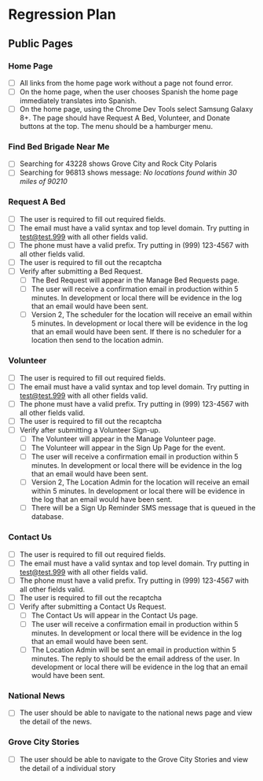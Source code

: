 # Regression Plan

## Public Pages

### Home Page
* [ ] All links from the home page work without a page not found error.
* [ ] On the home page, when the user chooses Spanish the home page immediately translates into Spanish.
* [ ] On the home page, using the Chrome Dev Tools select Samsung Galaxy 8+.  The page should have Request A Bed, Volunteer, and Donate buttons at the top.  The menu should be a hamburger menu.

### Find Bed Brigade Near Me
* [ ] Searching for 43228 shows Grove City and Rock City Polaris
* [ ] Searching for 96813 shows message:  *No locations found within 30 miles of 90210*

### Request A Bed
* [ ] The user is required to fill out required fields.
* [ ] The email must have a valid syntax and top level domain. Try putting in test@test.999 with all other fields valid.
* [ ] The phone must have a valid prefix. Try putting in (999) 123-4567 with all other fields valid.
* [ ] The user is required to fill out the recaptcha
* [ ] Verify after submitting a Bed Request.
    - [ ] The Bed Request will appear in the Manage Bed Requests page.
    - [ ] The user will receive a confirmation email in production within 5 minutes.  In development or local there will be evidence in the log that an email would have been sent.
    - [ ] Version 2, The scheduler for the location will receive an email within 5 minutes. In development or local there will be evidence in the log that an email would have been sent.  If there is no scheduler for a location then send to the location admin.

### Volunteer
* [ ] The user is required to fill out required fields.
* [ ] The email must have a valid syntax and top level domain. Try putting in test@test.999 with all other fields valid.
* [ ] The phone must have a valid prefix. Try putting in (999) 123-4567 with all other fields valid.
* [ ] The user is required to fill out the recaptcha
* [ ] Verify after submitting a Volunteer Sign-up.
    - [ ] The Volunteer will appear in the Manage Volunteer page.
    - [ ] The Volunteer will appear in the Sign Up Page for the event.
    - [ ] The user will receive a confirmation email in production within 5 minutes.  In development or local there will be evidence in the log that an email would have been sent.
    - [ ] Version 2, The Location Admin for the location will receive an email within 5 minutes. In development or local there will be evidence in the log that an email would have been sent.    
    - [ ] There will be a Sign Up Reminder SMS message that is queued in the database. 

### Contact Us
* [ ] The user is required to fill out required fields.
* [ ] The email must have a valid syntax and top level domain. Try putting in test@test.999 with all other fields valid.
* [ ] The phone must have a valid prefix. Try putting in (999) 123-4567 with all other fields valid.
* [ ] The user is required to fill out the recaptcha
* [ ] Verify after submitting a Contact Us Request.
    - [ ] The Contact Us will appear in the Contact Us page.
    - [ ] The user will receive a confirmation email in production within 5 minutes.  In development or local there will be evidence in the log that an email would have been sent.
    - [ ] The Location Admin will be sent an email in production within 5 minutes.  The reply to should be the email address of the user. In development or local there will be evidence in the log that an email would have been sent.   

### National News 
* [ ] The user should be able to navigate to the national news page and view the detail of the news.
### Grove City Stories 
* [ ] The user should be able to navigate to the Grove City Stories and view the detail of a individual story
